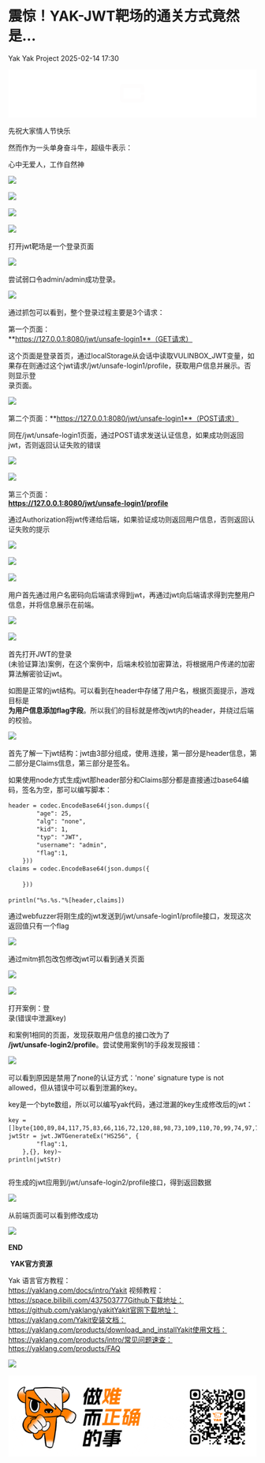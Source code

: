 #  震惊！YAK-JWT靶场的通关方式竟然是...   
Yak  Yak Project   2025-02-14 17:30  
  
![](/articles/wechat2md-57d4b38fb5fac67b077017855ed50c43.gif)  
  
先祝大家情人节快乐  
  
然而作为一头单身奋斗牛，超级牛表示：  
  
心中无爱人，工作自然神  
  
![](/articles/wechat2md-22ac12aa7dede6743620818f9571d487.gif)  
  
![](/articles/wechat2md-148bc7946a6236b7f129b680fb88560c.webp)  
  
![](/articles/wechat2md-6c696d703d37b7922f56f83179072912.png)  
  
![](/articles/wechat2md-b2b327b40fd22cfa3030b112c1454b84.png)  
  
打开jwt靶场是一个登录页面  
  
![](/articles/wechat2md-49758cb6ed01a598db63db5cffa634bd.png)  
  
尝试弱口令admin/admin成功登录。  
  
![](/articles/wechat2md-c2fc8f7110c8827e9aad8bb6191230b1.png)  
  
通过抓包可以看到，整个登录过程主要是3个请求：  
  
第一个页面：  
**https://127.0.0.1:8080/jwt/unsafe-login1**（GET请求）  
  
这个页面是登录首页，通过localStorage从会话中读取VULINBOX_JWT变量，如果存在则通过这个jwt请求/jwt/unsafe-login1/profile，获取用户信息并展示。否则显示登  
录页面。  
  
![](/articles/wechat2md-7244bb965618bbe1db99240d3d2e678c.png)  
  
第二个页面：**https://127.0.0.1:8080/jwt/unsafe-login1**（POST请求）  
  
同在/jwt/unsafe-login1页面，通过POST请求发送认证信息，如果成功则返回jwt，否则返回认证失败的错误  
  
![](/articles/wechat2md-b30612056eab0cc25f94ae51c49eee85.png)  
  
![](/articles/wechat2md-0e02f6c6074b34cda99c7dd814fb18bf.png)  
  
第三个页面：  
**https://127.0.0.1:8080/jwt/unsafe-login1/profile**  
  
通过Authorization将jwt传递给后端，如果验证成功则返回用户信息，否则返回认证失败的提示  
  
![](/articles/wechat2md-815dbc1b80152fce4551e78be09f111e.png)  
  
![](/articles/wechat2md-27c6cd6ef7635e4219ac66e73ebfc64e.png)  
  
![](/articles/wechat2md-3accf232fbd32aff2d7cfd7d740196cd.png)  
  
用户首先通过用户名密码向后端请求得到jwt，再通过jwt向后端请求得到完整用户信息，并将信息展示在前端。  
  
![](/articles/wechat2md-b90f2c3c0de69540c95394c5ba8beffc.png)  
  
![](/articles/wechat2md-2d1055f4bda6fa1f93c1482548baa192.png)  
  
首先打开JWT的登录  
(未验证算法)案例，在这个案例中，后端未校验加密算法，将根据用户传递的加密算法解密验证jwt。  
  
如图是正常的jwt结构。可以看到在header中存储了用户名，根据页面提示，游戏目标是  
**为用户信息添加flag字段**。所以我们的目标就是修改jwt内的header，并绕过后端的校验。  
  
![](/articles/wechat2md-63521bcd51caa44b63d7a4284b025ced.png)  
  
首先了解一下jwt结构：jwt由3部分组成，使用.连接，第一部分是header信息，第二部分是Claims信息，第三部分是签名。  
  
如果使用node方式生成jwt那header部分和Claims部分都是直接通过base64编码，签名为空，那可以编写脚本：  
```
header = codec.EncodeBase64(json.dumps({
        "age": 25,
        "alg": "none",
        "kid": 1,
        "typ": "JWT",
        "username": "admin",
        "flag":1,
    }))
claims = codec.EncodeBase64(json.dumps({

    }))

println("%s.%s."%[header,claims])

```  
  
通过webfuzzer将刚生成的jwt发送到/jwt/unsafe-login1/profile接口，发现这次返回值只有一个flag  
  
![](/articles/wechat2md-9d7f04ef9534696df92fa7297b6ff663.png)  
  
通过mitm抓包改包修改jwt可以看到通关页面  
  
![](/articles/wechat2md-d5d254364fe911486f4952ac3de47160.png)  
  
![](/articles/wechat2md-bc1ac79ac44a6e1da07b6f0a5857ac52.png)  
  
打开案例：登  
录(错误中泄漏key)  
  
和案例1相同的页面，发现获取用户信息的接口改为了  
**/jwt/unsafe-login2/profile**。尝试使用案例1的手段发现报错：  
  
![](/articles/wechat2md-2d40b02a0c758764762eb60ab8ae40b8.png)  
  
可以看到原因是禁用了none的认证方式：'none' signature type is not allowed，但从错误中可以看到泄漏的key。  
  
key是一个byte数组，所以可以编写yak代码，通过泄漏的key生成修改后的jwt：  
```
key = []byte{100,89,84,117,75,83,66,116,72,120,88,98,73,109,110,70,99,74,97,75}
jwtStr = jwt.JWTGenerateEx("HS256", {
        "flag":1,
    },{}, key)~
println(jwtStr)
```  
```

```  
  
将生成的jwt应用到/jwt/unsafe-login2/profile接口，得到返回数据  
  
![](/articles/wechat2md-205f1f90aa43b2d58cccf66d015d0ac4.png)  
  
从前端页面可以看到修改成功  
  
![](/articles/wechat2md-d5d254364fe911486f4952ac3de47160.png)  
  
  
**END**  
  
  
 **YAK官方资源**  
  
  
Yak 语言官方教程：  
https://yaklang.com/docs/intro/Yakit 视频教程：  
https://space.bilibili.com/437503777Github下载地址：  
https://github.com/yaklang/yakitYakit官网下载地址：  
https://yaklang.com/Yakit安装文档：  
https://yaklang.com/products/download_and_installYakit使用文档：  
https://yaklang.com/products/intro/常见问题速查：  
https://yaklang.com/products/FAQ  
  
![](/articles/wechat2md-382b711760574d429c6c8742ecfc1d9b.png)  
  
![](/articles/wechat2md-304b45488320344b4c7cdbd5759ee4e8.gif)  
  
  
